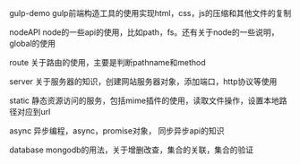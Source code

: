 gulp-demo gulp前端构造工具的使用实现html，css，js的压缩和其他文件的复制

nodeAPI node的一些api的使用，比如path，fs。还有关于node的一些说明，global的使用

route  关于路由的使用，主要是判断pathname和method

server 关于服务器的知识，创建网站服务器对象，添加端口，http协议等使用

static 静态资源访问的服务，包括mime插件的使用，读取文件操作，设置本地路径对应到url

async 异步编程，async，promise对象， 同步异步api的知识

database mongodb的用法，关于增删改查，集合的关联，集合的验证
